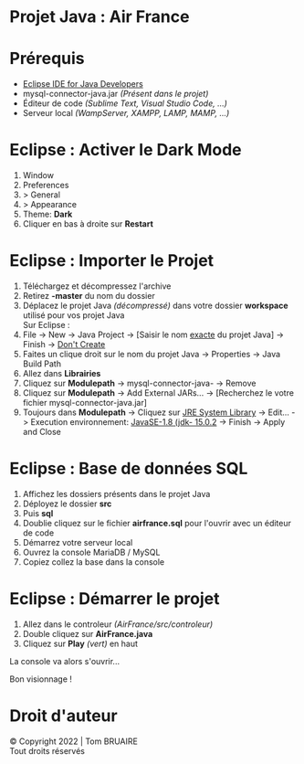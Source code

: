 # Projet Java : Air France

# Prérequis
<ul>
    <li><a href="https://www.eclipse.org/downloads/download.php?file=/oomph/epp/2021-12/R/eclipse-inst-jre-win64.exe" target="_blank">Eclipse IDE for Java Developers</a></li>
    <li>mysql-connector-java.jar <i>(Présent dans le projet)</i></li>
    <li>Éditeur de code <i>(Sublime Text, Visual Studio Code, ...)</i></li>
    <li>Serveur local <i>(WampServer, XAMPP, LAMP, MAMP, ...)</i></li>
</ul>

# Eclipse : Activer le Dark Mode
<ol>
    <li>Window</li>
    <li>Preferences</li>
    <li>> General</li>
    <li>> Appearance</li>
    <li>Theme: <b>Dark</b></li>
    <li>Cliquer en bas à droite sur <b>Restart</b></li>
</ol>

# Eclipse : Importer le Projet
<ol>
    <li>Téléchargez et décompressez l'archive</li>
    <li>Retirez <b>-master</b> du nom du dossier</li>
    <li>Déplacez le projet Java <i>(décompressé)</i> dans votre dossier <b>workspace</b> utilisé pour vos projet Java</li>
    Sur Eclipse : 
    <li>File -> New -> Java Project -> [Saisir le nom <u>exacte</u> du projet Java] -> Finish -> <u>Don't Create</u></li>
    <li>Faites un clique droit sur le nom du projet Java -> Properties -> Java Build Path</li>
    <li>Allez dans <b>Librairies</b></li>
    <li>Cliquez sur <b>Modulepath</b> -> mysql-connector-java- -> Remove</li>
    <li>Cliquez sur <b>Modulepath</b> -> Add External JARs... -> [Recherchez le votre fichier mysql-connector-java.jar]</li>
    <li>Toujours dans <b>Modulepath</b> -> Cliquez sur <u>JRE System Library</u> -> Edit... -> Execution environnement: <u>JavaSE-1.8 (jdk- 15.0.2</u> -> Finish -> Apply and Close</li>
</ol>

# Eclipse : Base de données SQL
<ol>
    <li>Affichez les dossiers présents dans le projet Java</li>
    <li>Déployez le dossier <b>src</b></li>
    <li>Puis <b>sql</b></li>
    <li>Doublie cliquez sur le fichier <b>airfrance.sql</b> pour l'ouvrir avec un éditeur de code</li>
    <li>Démarrez votre serveur local</li>
    <li>Ouvrez la console MariaDB / MySQL</li>
    <li>Copiez collez la base dans la console</li>
</ol>

# Eclipse : Démarrer le projet
<ol>
    <li>Allez dans le controleur <i>(AirFrance/src/controleur)</i></li>
    <li>Double cliquez sur <b>AirFrance.java</b></li>
    <li>Cliquez sur <b>Play</b> <i>(vert)</i> en haut</li>
</ol>
La console va alors s'ouvrir...

Bon visionnage !

# Droit d'auteur
&copy; Copyright 2022 | Tom BRUAIRE<br>
Tout droits réservés
